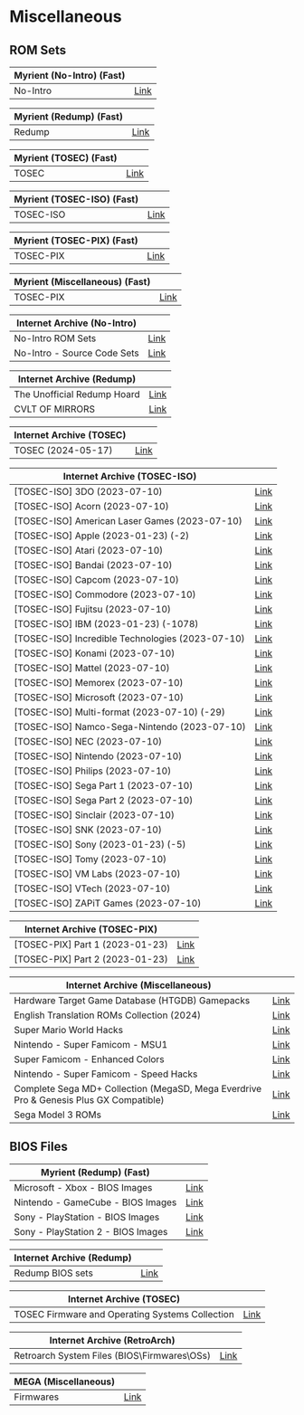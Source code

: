 # Miscellaneous

## **ROM Sets**

|**Myrient (No-Intro) (Fast)**||
| ------ | ------ |
| No-Intro | [Link](https://myrient.erista.me/files/No-Intro/) |

|**Myrient (Redump) (Fast)**||
| ------ | ------ |
| Redump | [Link](https://myrient.erista.me/files/Redump/) |

|**Myrient (TOSEC) (Fast)**||
| ------ | ------ |
| TOSEC | [Link](https://myrient.erista.me/files/TOSEC/) |

|**Myrient (TOSEC-ISO) (Fast)**||
| ------ | ------ |
| TOSEC-ISO | [Link](https://myrient.erista.me/files/TOSEC-ISO/) |

|**Myrient (TOSEC-PIX) (Fast)**||
| ------ | ------ |
| TOSEC-PIX | [Link](https://myrient.erista.me/files/TOSEC-PIX/) |

|**Myrient (Miscellaneous) (Fast)**||
| ------ | ------ |
| TOSEC-PIX | [Link](https://myrient.erista.me/files/Miscellaneous/) |

|**Internet Archive (No-Intro)**||
| ------ | ------ |
| No-Intro ROM Sets | [Link](https://archive.org/download/ni-roms/roms/) |
| No-Intro - Source Code Sets | [Link](https://archive.org/download/ni-sc/ni-sc/) |

|**Internet Archive (Redump)**||
| ------ | ------ |
| The Unofficial Redump Hoard | [Link](https://archive.org/details/redump) |
| CVLT OF MIRRORS | [Link](https://archive.org/details/@cvlt_of_mirrors?query=Redump.org&sort=title) |

|**Internet Archive (TOSEC)**||
| ------ | ------ |
| TOSEC (2024-05-17) | [Link](https://archive.org/download/tosec-main) |

|**Internet Archive (TOSEC-ISO)**||
| ------ | ------ |
| [TOSEC-ISO] 3DO (2023-07-10) | [Link](https://archive.org/download/tosec-iso-3do) |
| [TOSEC-ISO] Acorn (2023-07-10) | [Link](https://archive.org/download/tosec-iso-acorn) |
| [TOSEC-ISO] American Laser Games (2023-07-10) | [Link](https://archive.org/download/tosec-iso-american-laser-games) |
| [TOSEC-ISO] Apple (2023-01-23) (-2) | [Link](https://archive.org/download/tosec-iso-apple) |
| [TOSEC-ISO] Atari (2023-07-10) | [Link](https://archive.org/download/tosec-iso-atari) |
| [TOSEC-ISO] Bandai (2023-07-10) | [Link](https://archive.org/download/tosec-iso-bandai) |
| [TOSEC-ISO] Capcom (2023-07-10) | [Link](https://archive.org/download/tosec-iso-capcom) |
| [TOSEC-ISO] Commodore (2023-07-10) | [Link](https://archive.org/download/tosec-iso-commodore) |
| [TOSEC-ISO] Fujitsu (2023-07-10) | [Link](https://archive.org/download/tosec-iso-fujitsu) |
| [TOSEC-ISO] IBM (2023-01-23) (-1078) | [Link](https://archive.org/download/tosec-iso-ibm) |
| [TOSEC-ISO] Incredible Technologies (2023-07-10) | [Link](https://archive.org/download/tosec-iso-incredible-technologies) |
| [TOSEC-ISO] Konami (2023-07-10) | [Link](https://archive.org/download/tosec-iso-konami) |
| [TOSEC-ISO] Mattel (2023-07-10) | [Link](https://archive.org/download/tosec-iso-mattel) |
| [TOSEC-ISO] Memorex (2023-07-10) | [Link](https://archive.org/download/tosec-iso-memorex) |
| [TOSEC-ISO] Microsoft (2023-07-10) | [Link](https://archive.org/download/tosec-iso-microsoft) |
| [TOSEC-ISO] Multi-format (2023-07-10) (-29) | [Link](https://archive.org/download/tosec-iso-multi-format) |
| [TOSEC-ISO] Namco-Sega-Nintendo (2023-07-10) | [Link](https://archive.org/download/tosec-iso-namco-sega-nintendo) |
| [TOSEC-ISO] NEC (2023-07-10) | [Link](https://archive.org/download/tosec-iso-nec) |
| [TOSEC-ISO] Nintendo (2023-07-10) | [Link](https://archive.org/download/tosec-iso-nintendo_) |
| [TOSEC-ISO] Philips (2023-07-10) | [Link](https://archive.org/download/tosec-iso-philips) |
| [TOSEC-ISO] Sega Part 1 (2023-07-10) | [Link](https://archive.org/download/tosec-iso-sega) |
| [TOSEC-ISO] Sega Part 2 (2023-07-10) | [Link](https://archive.org/download/tosec-iso-sega-part2) |
| [TOSEC-ISO] Sinclair (2023-07-10) | [Link](https://archive.org/download/tosec-iso-sinclair) |
| [TOSEC-ISO] SNK (2023-07-10) | [Link](https://archive.org/download/tosec-iso-snk) |
| [TOSEC-ISO] Sony (2023-01-23) (-5) | [Link](https://archive.org/download/tosec-iso-sony) |
| [TOSEC-ISO] Tomy (2023-07-10) | [Link](https://archive.org/download/tosec-iso-tomy) |
| [TOSEC-ISO] VM Labs (2023-07-10) | [Link](https://archive.org/download/tosec-iso-vm-labs) |
| [TOSEC-ISO] VTech (2023-07-10) | [Link](https://archive.org/download/tosec-iso-vtech) |
| [TOSEC-ISO] ZAPiT Games (2023-07-10) | [Link](https://archive.org/download/tosec-iso-zapit-games) |

|**Internet Archive (TOSEC-PIX)**||
| ------ | ------ |
| [TOSEC-PIX] Part 1 (2023-01-23) | [Link](https://archive.org/download/tosec-pix) |
| [TOSEC-PIX] Part 2 (2023-01-23) | [Link](https://archive.org/download/tosec-pix-part2) |

|**Internet Archive (Miscellaneous)**||
| ------ | ------ |
| Hardware Target Game Database (HTGDB) Gamepacks | [Link](https://archive.org/download/htgdb-gamepacks) |
| English Translation ROMs Collection (2024) | [Link](https://archive.org/download/En-ROMs/En-ROMs/) |
| Super Mario World Hacks | [Link](https://archive.org/download/super-mario-world-hacks) |
| Nintendo - Super Famicom - MSU1 | [Link](https://archive.org/download/nintendo-super-famicom-msu1/ROMs/) |
| Super Famicom - Enhanced Colors | [Link](https://archive.org/download/super-famicom-enhanced-colors/ROMs/) |
| Nintendo - Super Famicom - Speed Hacks | [Link](https://archive.org/download/sfc-speedhacks/ROMs/) |
| Complete Sega MD+ Collection (MegaSD, Mega Everdrive Pro & Genesis Plus GX Compatible) | [Link](https://archive.org/download/mdplus_collection_22_04_16) |
| Sega Model 3 ROMs | [Link](https://archive.org/download/segamodel3/ROMs/) |

## **BIOS Files**

|**Myrient (Redump) (Fast)**||
| ------ | ------ |
| Microsoft - Xbox - BIOS Images | [Link](https://myrient.erista.me/files/Redump/Microsoft%20-%20Xbox%20-%20BIOS%20Images/) |
| Nintendo - GameCube - BIOS Images | [Link](https://myrient.erista.me/files/Redump/Nintendo%20-%20GameCube%20-%20BIOS%20Images/) |
| Sony - PlayStation - BIOS Images | [Link](https://myrient.erista.me/files/Redump/Sony%20-%20PlayStation%20-%20BIOS%20Images/) |
| Sony - PlayStation 2 - BIOS Images | [Link](https://myrient.erista.me/files/Redump/Sony%20-%20PlayStation%202%20-%20BIOS%20Images/) |

|**Internet Archive (Redump)**||
| ------ | ------ |
| Redump BIOS sets | [Link](https://archive.org/download/2019_11_25_redump_bios) |

|**Internet Archive (TOSEC)**||
| ------ | ------ |
| TOSEC Firmware and Operating Systems Collection | [Link](https://archive.org/download/tosec_fw_os) |

|**Internet Archive (RetroArch)**||
| ------ | ------ |
| Retroarch System Files (BIOS\Firmwares\OSs) | [Link](https://archive.org/download/RetroarchSystemFiles/Retroarch-System/) |

|**MEGA (Miscellaneous)**||
| ------ | ------ |
| Firmwares | [Link](https://mega.nz/folder/9ZdQwaaY#u63KaI0MsKcIqWE2GQmUuA) |